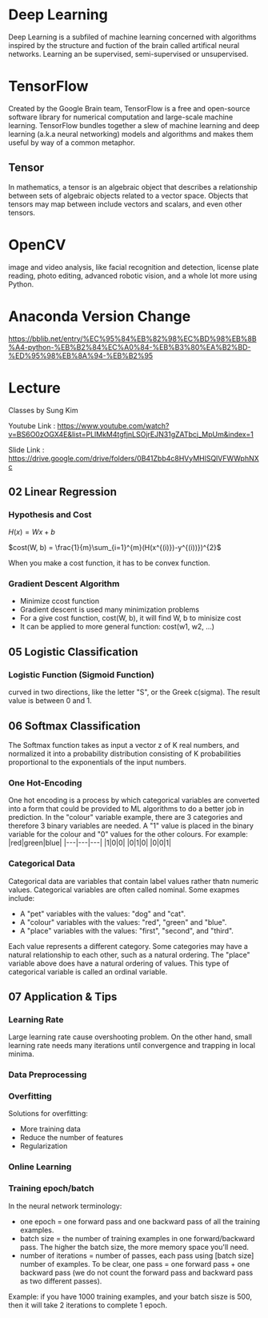 # Deep Learning
Deep Learning is a subfiled of machine learning concerned with algorithms inspired by the structure and fuction of the brain called artifical neural networks. Learning an be supervised, semi-supervised or unsupervised. 

# TensorFlow
Created by the Google Brain team, TensorFlow is a free and open-source software library for numerical computation and large-scale machine learning. TensorFlow bundles together a slew of machine learning and deep learning (a.k.a neural networking) models and algorithms and makes them useful by way of a common metaphor. 

## Tensor
In mathematics, a tensor is an algebraic object that describes a relationship between sets of algebraic objects related to a vector space. Objects that tensors may map between include vectors and scalars, and even other tensors. 

# OpenCV
image and video analysis, like facial recognition and detection, license plate reading, photo editing, advanced robotic vision, and a whole lot more using Python.

# Anaconda Version Change
https://bblib.net/entry/%EC%95%84%EB%82%98%EC%BD%98%EB%8B%A4-python-%EB%B2%84%EC%A0%84-%EB%B3%80%EA%B2%BD-%ED%95%98%EB%8A%94-%EB%B2%95

# Lecture
Classes by Sung Kim

Youtube Link : https://www.youtube.com/watch?v=BS6O0zOGX4E&list=PLlMkM4tgfjnLSOjrEJN31gZATbcj_MpUm&index=1

Slide Link : https://drive.google.com/drive/folders/0B41Zbb4c8HVyMHlSQlVFWWphNXc

## 02 Linear Regression
### Hypothesis and Cost
$H(x) = Wx + b$


$cost(W, b) = \frac{1}{m}\sum_{i=1}^{m}(H(x^{(i)})-y^{(i))})^{2}$


When you make a cost function, it has to be convex function. 

### Gradient Descent Algorithm
* Minimize ccost function
* Gradient descent is used many minimization problems
* For a give cost function, cost(W, b), it will find W, b to minisize cost
* It can be applied to more general function: cost(w1, w2, ...)

## 05 Logistic Classification
### Logistic Function (Sigmoid Function)
curved in two directions, like the letter "S", or the Greek c(sigma). The result value is between 0 and 1. 

## 06 Softmax Classification
The Softmax function takes as input a vector z of K real numbers, and normalized it into a probability distribution consisting of K probabilities proportional to the exponentials of the input numbers. 

### One Hot-Encoding
One hot encoding is a process by which categorical variables are converted into a form that could be provided to ML algorithms to do a better job in prediction. 
In the "colour" variable example, there are 3 categories and therefore 3 binary variables are needed. A "1" value is placed in the binary variable for the colour and "0" values for the other colours. For example:
|red|green|blue|
|---|---|---|
|1|0|0|
|0|1|0|
|0|0|1|


### Categorical Data
Categorical data are variables that contain label values rather thatn numeric values. Categorical variables are often called nominal.
Some exapmes include:
* A "pet" variables with the values: "dog" and "cat".
* A "colour" variables with the values: "red", "green" and "blue".
* A "place" variables with the values: "first", "second", and "third".

Each value represents a different category. Some categories may have a natural relationship to each other, such as a natural ordering. The "place" variable above does have a natural ordering of values. This type of categorical variable is called an ordinal variable. 

## 07 Application & Tips
### Learning Rate
Large learning rate cause overshooting problem. On the other hand, small learning rate needs many iterations until convergence and trapping in local minima.

### Data Preprocessing

### Overfitting

Solutions for overfitting:
* More training data
* Reduce the number of features
* Regularization

### Online Learning
### Training epoch/batch
In the neural network terminology:
  * one epoch = one forward pass and one backward pass of all the training examples.
  * batch size = the number of training examples in one forward/backward pass. The higher the batch size, the more memory space you'll need.
  * number of iterations = number of passes, each pass using [batch size] number of examples. To be clear, one pass = one forward pass + one backward pass (we do not count the forward pass and backward pass as two different passes).
  
Example: if you have 1000 training examples, and your batch sisze is 500, then it will take 2 iterations to complete 1 epoch. 

